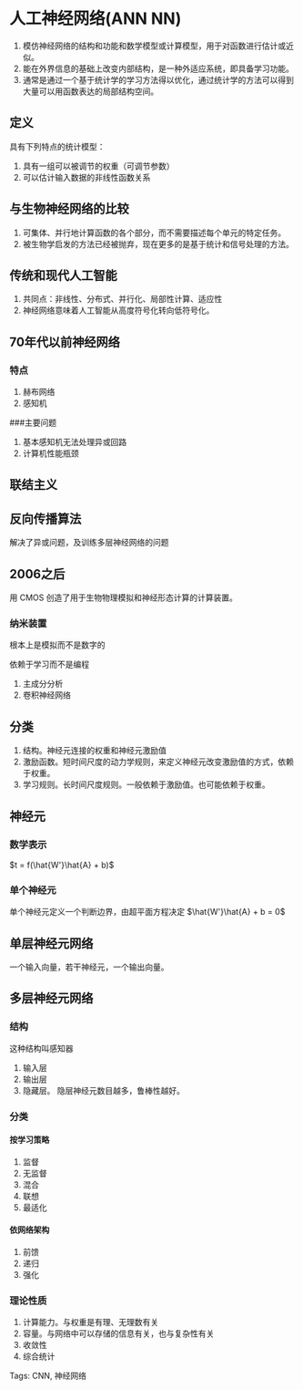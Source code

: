 # 人工神经网络(ANN NN)
1. 模仿神经网络的结构和功能和数学模型或计算模型，用于对函数进行估计或近似。
2. 能在外界信息的基础上改变内部结构，是一种外适应系统，即具备学习功能。
3. 通常是通过一个基于统计学的学习方法得以优化，通过统计学的方法可以得到大量可以用函数表达的局部结构空间。

## 定义
具有下列特点的统计模型：
1. 具有一组可以被调节的权重（可调节参数）
2. 可以估计输入数据的非线性函数关系

## 与生物神经网络的比较
1. 可集体、并行地计算函数的各个部分，而不需要描述每个单元的特定任务。
2. 被生物学启发的方法已经被抛弃，现在更多的是基于统计和信号处理的方法。

## 传统和现代人工智能
1. 共同点：非线性、分布式、并行化、局部性计算、适应性
2. 神经网络意味着人工智能从高度符号化转向低符号化。
   
## 70年代以前神经网络
### 特点
1. 赫布网络
2. 感知机

###主要问题
1. 基本感知机无法处理异或回路
2. 计算机性能瓶颈

## 联结主义
## 反向传播算法
解决了异或问题，及训练多层神经网络的问题

## 2006之后
用 CMOS 创造了用于生物物理模拟和神经形态计算的计算装置。

### 纳米装置
根本上是模拟而不是数字的

依赖于学习而不是编程

1. 主成分分析
2. 卷积神经网络

## 分类
1. 结构。神经元连接的权重和神经元激励值
2. 激励函数。短时间尺度的动力学规则，来定义神经元改变激励值的方式，依赖于权重。
3. 学习规则。长时间尺度规则。一般依赖于激励值。也可能依赖于权重。

## 神经元
### 数学表示
$t = f(\hat{W'}\hat{A} + b)$

### 单个神经元
单个神经元定义一个判断边界，由超平面方程决定
$\hat{W'}\hat{A} + b = 0$

## 单层神经元网络
一个输入向量，若干神经元，一个输出向量。

## 多层神经元网络
### 结构
这种结构叫感知器

1. 输入层
2. 输出层
3. 隐藏层。 隐层神经元数目越多，鲁棒性越好。 

### 分类
#### 按学习策略
1. 监督
2. 无监督
3. 混合
4. 联想
5. 最适化

#### 依网络架构
1. 前馈
2. 递归
3. 强化

### 理论性质
1. 计算能力。与权重是有理、无理数有关
2. 容量。与网络中可以存储的信息有关，也与复杂性有关
3. 收敛性
4. 综合统计






Tags:
  CNN, 神经网络